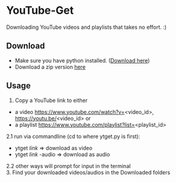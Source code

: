 # YouTube-Get
Downloading YouTube videos and playlists that takes no effort. :)

## Download
- Make sure you have python installed. ([Download here](https://www.python.org/downloads/))
- Download a zip version [here](https://github.com/AttackRainbow/YouTube-Get/archive/main.zip)

## Usage
1. Copy a YouTube link to either
- a video https://www.youtube.com/watch?v=<video_id>, https://youtu.be/<video_id> or  
- a playlist https://www.youtube.com/playlist?list=<playlist_id>  

2.1 run via commandline (cd to where ytget.py is first): 
- ytget _link_ => download as video  
- ytget _link_ -audio => download as audio  

2.2 other ways will prompt for input in the terminal  
3. Find your downloaded videos/audios in the Downloaded folders
